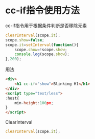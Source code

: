 # cc-if指令使用方法
cc-if指令用于根据条件判断是否移除元素

```javascript
clearInterval(scope.it);
scope.show=false;
scope.it=setInterval(function(){
    scope.show=!scope.show;
    console.log(scope.show);
},200);
```

用法

```html
<div>
    <h1 cc-if="show">Blinking H1</h1>
</div>
<script type="text/less">
:host{
    min-height:100px;
}
</script>
```
ClearInterval

```javascript
clearInterval(scope.it);
```